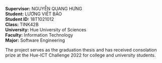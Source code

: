 **Supervisor:** NGUYỄN QUANG HƯNG  
**Student:** LƯƠNG VIẾT BẢO  
**Student ID:** 18T1021012  
**Class:** TINK42B  
**University:** Hue University of Sciences  
**Faculty:** Information Technology  
**Major:** Software Engineering


The project serves as the graduation thesis and has received consolation prize at the Hue-ICT Challenge 2022 for college and university students.
